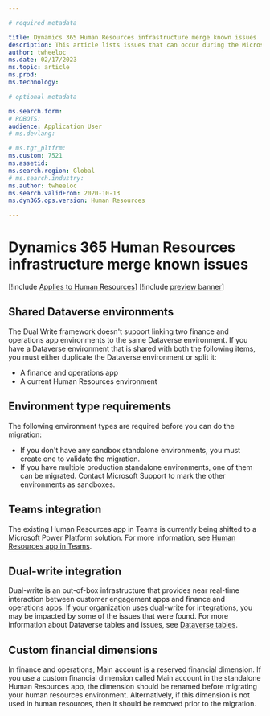 ```yaml
---

# required metadata

title: Dynamics 365 Human Resources infrastructure merge known issues
description: This article lists issues that can occur during the Microsoft Dynamics 365 Human Resources infrastructure merge.
author: twheeloc
ms.date: 02/17/2023
ms.topic: article
ms.prod: 
ms.technology: 

# optional metadata

ms.search.form: 
# ROBOTS: 
audience: Application User
# ms.devlang: 

# ms.tgt_pltfrm: 
ms.custom: 7521
ms.assetid: 
ms.search.region: Global
# ms.search.industry: 
ms.author: twheeloc
ms.search.validFrom: 2020-10-13
ms.dyn365.ops.version: Human Resources

---
```

# Dynamics 365 Human Resources infrastructure merge known issues

[!include [Applies to Human Resources](../includes/applies-to-hr.md)]
[!include [preview banner](../includes/preview-banner.md)]

## Shared Dataverse environments

The Dual Write framework doesn't support linking two finance and operations app environments to the same Dataverse environment. If you have a Dataverse environment that is shared with both the following items, you must either duplicate the Dataverse environment or split it:

- A finance and operations app
- A current Human Resources environment

## Environment type requirements

The following environment types are required before you can do the migration:

- If you don't have any sandbox standalone environments, you must create one to validate the migration.
- If you have multiple production standalone environments, one of them can be migrated. Contact Microsoft Support to mark the other environments as sandboxes.

## Teams integration

The existing Human Resources app in Teams is currently being shifted to a Microsoft Power Platform solution. For more information, see [Human Resources app in Teams](hr-admin-teams-leave-app.md).

## Dual-write integration

Dual-write is an out-of-box infrastructure that provides near real-time interaction between customer engagement apps and finance and operations apps. If your organization uses dual-write for integrations, you may be impacted by some of the issues that were found. For more information about Dataverse tables and issues, see [Dataverse tables](hr-developer-entities.md).

## Custom financial dimensions
In finance and operations, Main account is a reserved financial dimension. If you use a custom financial dimension called Main account in the standalone Human Resources app, the dimension should be renamed before migrating your human resources environment.  Alternatively, if this dimension is not used in human resources, then it should be removed prior to the migration. 




